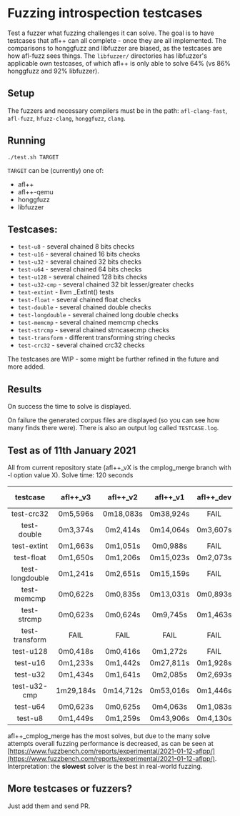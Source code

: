 # Fuzzing introspection testcases

Test a fuzzer what fuzzing challenges it can solve.
The goal is to have testcases that afl++ can all complete - once they are all implemented.
The comparisons to honggfuzz and libfuzzer are biased, as the testcases are how afl-fuzz sees things.
The `libfuzzer/` directories has libfuzzer's applicable own testcases, of which afl++ is only able to solve 64% (vs 86% honggfuzz and 92% libfuzzer).

## Setup

The fuzzers and necessary compilers must be in the path: `afl-clang-fast`, `afl-fuzz`, `hfuzz-clang`, `honggfuzz`, `clang`.

## Running

```
./test.sh TARGET
```

`TARGET` can be (currently) one of:
  * afl++
  * afl++-qemu
  * honggfuzz
  * libfuzzer

## Testcases:

  * `test-u8` - several chained 8 bits checks
  * `test-u16` - several chained 16 bits checks
  * `test-u32` - several chained 32 bits checks
  * `test-u64` - several chained 64 bits checks
  * `test-u128` - several chained 128 bits checks
  * `test-u32-cmp` - several chained 32 bit lesser/greater checks
  * `text-extint` - llvm _ExtInt() tests
  * `test-float` - several chained float checks
  * `test-double` - several chained double checks
  * `test-longdouble` - several chained long double checks
  * `test-memcmp` - several chained memcmp checks
  * `test-strcmp` - several chained strncasecmp checks
  * `test-transform` - different transforming string checks
  * `test-crc32` - several chained crc32 checks

The testcases are WIP - some might be further refined in the future and more added.

## Results

On success the time to solve is displayed.

On failure the generated corpus files are displayed (so you can see how many finds there were). There is also an output log called `TESTCASE.log`.

## Test as of 11th January 2021

All from current repository state (afl++_vX is the cmplog_merge branch with -l option value X).
Solve time: 120 seconds

|testcase|afl++_v3|afl++_v2|afl++_v1|afl++_dev|afl++_stable|honggfuzz-2.3|libfuzzer-12|
|:------:|:------:|:------:|:------:|:-------:|:----------:|:-----------:|:----------:|
|test-crc32|0m5,596s|0m18,083s|0m38,924s|FAIL|FAIL|FAIL|0m55,987s|
|test-double|0m3,374s|0m2,414s|0m14,064s|0m3,607s|FAIL|FAIL|FAIL|
|test-extint|0m1,663s|0m1,051s|0m0,988s|FAIL|FAIL|FAIL|FAIL|
|test-float|0m1,650s|0m1,206s|0m15,023s|0m2,073s|FAIL|FAIL|FAIL|
|test-longdouble|0m1,241s|0m2,651s|0m15,159s|FAIL|FAIL|FAIL|FAIL|
|test-memcmp|0m0,622s|0m0,835s|0m13,031s|0m0,893s|0m1,087s|0m1,023s|0m1,269s|
|test-strcmp|0m0,623s|0m0,624s|0m9,745s|0m1,463s|0m1,091s|0m1,220s|0m1,469s|
|test-transform|FAIL|FAIL|FAIL|FAIL|FAIL|0m31,420s|0m26,619s|
|test-u128|0m0,418s|0m0,416s|0m1,272s|FAIL|FAIL|FAIL|FAIL|
|test-u16|0m1,233s|0m1,442s|0m27,811s|0m1,928s|0m2,135s|0m1,425s|0m12,065s|
|test-u32|0m1,434s|0m1,641s|0m2,085s|0m2,693s|0m1,873s|0m1,025s|0m6,984s|
|test-u32-cmp|1m29,184s|0m14,712s|0m53,016s|0m1,446s|0m54,078s|0m1,824s|0m0,759s|
|test-u64|0m0,623s|0m0,625s|0m4,063s|0m1,083s|0m1,896s|0m1,024s|0m10,346s|
|test-u8|0m1,449s|0m1,259s|0m43,906s|0m4,130s|0m4,139s|0m1,026s|0m4,382s|

afl++_cmplog_merge has the most solves, but due to the many solve attempts overall fuzzing performance is decreased, as can be seen at [https://www.fuzzbench.com/reports/experimental/2021-01-12-aflpp/](https://www.fuzzbench.com/reports/experimental/2021-01-12-aflpp/).
Interpretation: the **slowest** solver is the best in real-world fuzzing.

## More testcases or fuzzers?

Just add them and send PR.
